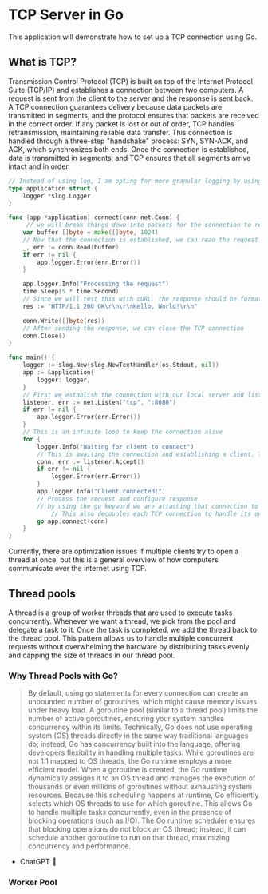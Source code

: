 # TCP Server in Go

This application will demonstrate how to set up a TCP connection using Go. 

## What is TCP?

Transmission Control Protocol (TCP) is built on top of the Internet Protocol Suite (TCP/IP) and establishes a connection between two computers. A request is sent from the client to the server and the response is sent back. A TCP connection guarantees delivery because data packets are transmitted in segments, and the protocol ensures that packets are received in the correct order. If any packet is lost or out of order, TCP handles retransmission, maintaining reliable data transfer. This connection is handled through a three-step "handshake" process: SYN, SYN-ACK, and ACK, which synchronizes both ends. Once the connection is established, data is transmitted in segments, and TCP ensures that all segments arrive intact and in order.

```go
// Instead of using log, I am opting for more granular logging by using depedency injection. This pattern also allows us to create new universal methods attached to our application. Totally unnecessary for this demo, but it's a habit I'd like to establish with Go projects
type application struct {
	logger *slog.Logger
}

func (app *application) connect(conn net.Conn) {
     // we will break things down into packets for the connection to read
	var buffer []byte = make([]byte, 1024)
	// Now that the connection is established, we can read the request
	_, err := conn.Read(buffer)
	if err != nil {
		app.logger.Error(err.Error())
	}

	app.logger.Info("Processing the request")
	time.Sleep(5 * time.Second)
	// Since we will test this with cURL, the response should be formatted as an HTTP response
	res := "HTTP/1.1 200 OK\r\n\r\nHello, World!\r\n"

	conn.Write([]byte(res))
	// After sending the response, we can close the TCP connection
	conn.Close()
}

func main() {
	logger := slog.New(slog.NewTextHandler(os.Stdout, nil))
	app := &application{
		logger: logger,
	}
	// First we establish the connection with our local server and listen to a specified port on the server
	listener, err := net.Listen("tcp", ":8080")
	if err != nil {
		app.logger.Error(err.Error())
	}
	// This is an infinite loop to keep the connection alive
	for {
		logger.Info("Waiting for client to connect")
		// This is awaiting the connection and establishing a client. This is a blocking call, so the server will not proceed until this receives data
		conn, err := listener.Accept()
		if err != nil {
			logger.Error(err.Error())
		}
		app.logger.Info("Client connected!")
		// Process the request and configure response
		// by using the go keyword we are attaching that connection to a thread, allowing our server to handle multiple requests
            // This also decouples each TCP connection to handle its own read, write processes
		go app.connect(conn)
	}
}
```

Currently, there are optimization issues if multiple clients try to open a thread at once, but this is a general overview of how computers communicate over the internet using TCP.

## Thread pools

A thread is a group of worker threads that are used to execute tasks concurrently. Whenever we want a thread, we pick from the pool and delegate a task to it. Once the task is completed, we add the thread back to the thread pool. This pattern allows us to handle multiple concurrent requests without overwhelming the hardware by distributing tasks evenly and capping the size of threads in our thread pool.

### Why Thread Pools with Go?

> By default, using `go` statements for every connection can create an unbounded number of goroutines, which might cause memory issues under heavy load. A goroutine pool (similar to a thread pool) limits the number of active goroutines, ensuring your system handles concurrency within its limits.
> Technically, Go does not use operating system (OS) threads directly in the same way traditional languages do; instead, Go has concurrency built into the language, offering developers flexibility in handling multiple tasks. While goroutines are not 1:1 mapped to OS threads, the Go runtime employs a more efficient model. When a goroutine is created, the Go runtime dynamically assigns it to an OS thread and manages the execution of thousands or even millions of goroutines without exhausting system resources.
> Because this scheduling happens at runtime, Go efficiently selects which OS threads to use for which goroutine. This allows Go to handle multiple tasks concurrently, even in the presence of blocking operations (such as I/O). The Go runtime scheduler ensures that blocking operations do not block an OS thread; instead, it can schedule another goroutine to run on that thread, maximizing concurrency and performance.

- ChatGPT 🤖


### Worker Pool
